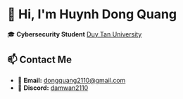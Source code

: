 # 👋 Hi, I'm Huynh Dong Quang

🎓 **Cybersecurity Student** [Duy Tan University](https://duytan.edu.vn)  
## 📫 Contact Me
- 📧 **Email:** [dongquang2110@gmail.com](mailto:dongquang2110@gmail.com)  
- 💬 **Discord:** [damwan2110](https://discordapp.com/users/1169159900799176746)  


